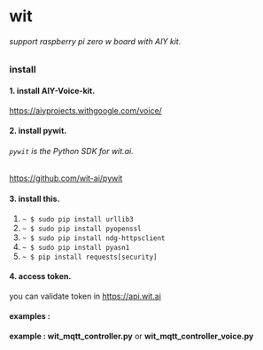# wit
###### support raspberry pi zero w board with AIY kit.
### install
#### 1. install AIY-Voice-kit.
https://aiyprojects.withgoogle.com/voice/
#### 2. install pywit.
###### ```pywit``` is the Python SDK for wit.ai.
https://github.com/wit-ai/pywit
#### 3. install this.
1. ```~ $ sudo pip install urllib3```
2. ```~ $ sudo pip install pyopenssl```
3. ```~ $ sudo pip install ndg-httpsclient```
4. ```~ $ sudo pip install pyasn1```
5. ```~ $ pip install requests[security]```
#### 4. access token.
you can validate token in https://api.wit.ai
#### examples :
**example : wit_mqtt_controller.py**  or  **wit_mqtt_controller_voice.py**


